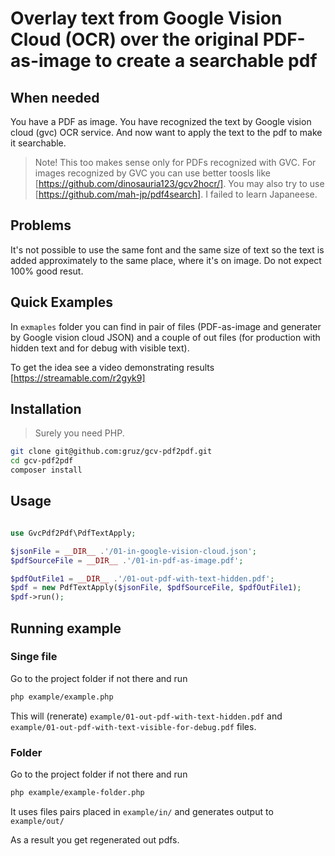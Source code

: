 # Overlay text from Google Vision Cloud (OCR) over the original PDF-as-image to create a searchable pdf

## When needed

You have a PDF as image. You have recognized the text by Google vision cloud  (gvc) OCR service.
And now want to apply the text to the pdf to make it searchable.

> Note! This too makes sense only for PDFs recognized with GVC.
> For images recognized by GVC you can use better toosls like [https://github.com/dinosauria123/gcv2hocr/].
> You may also try to use [https://github.com/mah-jp/pdf4search]. I failed to learn Japaneese.

## Problems

It's not possible to use the same font and the same size of text so the text is added approximately to the same place,
where it's on image. Do not expect 100% good resut.

## Quick Examples

In `exmaples` folder you can find in pair of files (PDF-as-image and generater by Google vision cloud JSON) and
a couple of out files (for production with hidden text and for debug with visible text).

To get the idea see a video demonstrating results [https://streamable.com/r2gyk9]

## Installation

> Surely you need PHP.

```bash
git clone git@github.com:gruz/gcv-pdf2pdf.git
cd gcv-pdf2pdf
composer install

```

## Usage

```php

use GvcPdf2Pdf\PdfTextApply;

$jsonFile = __DIR__ .'/01-in-google-vision-cloud.json';
$pdfSourceFile = __DIR__ .'/01-in-pdf-as-image.pdf';

$pdfOutFile1 = __DIR__ .'/01-out-pdf-with-text-hidden.pdf';
$pdf = new PdfTextApply($jsonFile, $pdfSourceFile, $pdfOutFile1);
$pdf->run();
```

## Running example

### Singe file

Go to the project folder if not there and run

```bash
php example/example.php
```

This will (renerate) `example/01-out-pdf-with-text-hidden.pdf` and `example/01-out-pdf-with-text-visible-for-debug.pdf` files.

### Folder

Go to the project folder if not there and run

```bash
php example/example-folder.php
```

It uses files pairs placed in `example/in/` and generates output to `example/out/`

As a result you get regenerated out pdfs.
